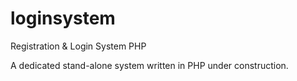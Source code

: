 # loginsystem
Registration &amp; Login System PHP

A dedicated stand-alone system written in PHP under construction.
